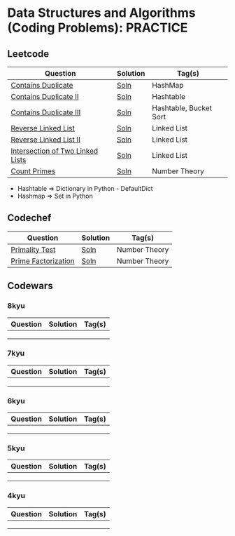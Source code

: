 # Data Structures and Algorithms (Coding Problems): PRACTICE

## Leetcode

|                                      Question                                  |                Solution                | Tag(s) |
| -----------------------------------------------------------------------------  | -------------------------------------- | ------ |
|[Contains Duplicate](https://leetcode.com/problems/contains-duplicate/)      | [Soln](./leetcode/217.py) | HashMap |
|[Contains Duplicate II](https://leetcode.com/problems/contains-duplicate-ii/)   | [Soln](./leetcode/219.py) | Hashtable |
|[Contains Duplicate III](https://leetcode.com/problems/contains-duplicate-iii/) | [Soln](./leetcode/220.py) | Hashtable, Bucket Sort |
|[Reverse Linked List](https://leetcode.com/problems/reverse-linked-list/)| [Soln](./leetcode/206.py) | Linked List |
|[Reverse Linked List II](https://leetcode.com/problems/reverse-linked-list-ii/)| [Soln](./leetcode/92.py) | Linked List |
|[Intersection of Two Linked Lists](https://leetcode.com/problems/intersection-of-two-linked-lists/)|[Soln](./leetcode/160.py) | Linked List |
|[Count Primes](https://leetcode.com/problems/count-primes/)|[Soln](./leetcode/204.py) | Number Theory |


* Hashtable => Dictionary in Python
      - DefaultDict
* Hashmap => Set in Python


## Codechef

|                                      Question                                  |                Solution                | Tag(s) |
| ----------------------------------------------------------------------------- | -------------------------------------- | ------ |
| [Primality Test](https://www.codechef.com/problems/PRB01)  |[Soln](./codechef/PRB01.py)  | Number Theory |
|[Prime Factorization](https://www.codechef.com/problems/GEEK09) | [Soln](./codechef/GEEK09.py)| Number Theory |
## Codewars

### 8kyu

| Question                                                                      | Solution                               | Tag(s) |
| ----------------------------------------------------------------------------- | -------------------------------------- | ------ |
|  |  |        |
|  |  |        |
|  |  |        |

### 7kyu

| Question                                                                      | Solution                               | Tag(s) |
| ----------------------------------------------------------------------------- | -------------------------------------- | ------ |
|  |  |        |
|  |  |        |
|  |  |        |

### 6kyu

| Question                                                                      | Solution                               | Tag(s) |
| ----------------------------------------------------------------------------- | -------------------------------------- | ------ |
|  |  |        |
|  |  |        |
|  |  |        |


### 5kyu

| Question                                                                      | Solution                               | Tag(s) |
| ----------------------------------------------------------------------------- | -------------------------------------- | ------ |
|  |  |        |
|  |  |        |
|  |  |        |

### 4kyu

| Question                                                                      | Solution                               | Tag(s) |
| ----------------------------------------------------------------------------- | -------------------------------------- | ------ |
|  |  |        |
|  |  |        |
|  |  |        |




<!--
Dec: 11*3 = 33
Jan: (16*5) 80 + (14*5) 70 = 150
Feb: (28*5) + 10 = 150
March: 30*7 = 210

## Codewars Kata
## Jan: 8kyu + 7kyu : 30 + 30
## Feb: 6kyu and 5kyu: 30 + 30
## March: 4kyu and 3kyu: 30 + 30
## April: 3kyu
## May-June: 2kyu
## July-August: 1kyu
##


~540 problems

- Time Complexity + Space Complexity + Master's Theorem + Recursion Tree

- Sorting: Insertion, Bubble, Merge, Selection, Quick, Randomized Quick, Counting, Radix, Bucket
- Searching: Linear, Binary
- Two Pointer**
- Sliding Window**
- Heaps
- Arrays
- Strings
- Sets
- Dicts
- Counter + Default Dict
- LinkedList
- Stack
- Queue
- Recursion
- Dynamic Programming
- Graphs
- Trees
- Binary Search Trees
- Red Black Trees
- AVL Trees
- Greedy Programming
- Backtracking
- Bit Manipulation
- Numerical Algorithms
- String Algorithms
- Graphs: Intermediate
- Cache
- Trie
- B+ and B- Trees
- Splay Trees
- Disjoint Sets

-->

<!--

SQL: 100
Numpy
Pandas
matplotlib
pandas
seaborn
plotly

scikit-learn

nlp

cv

keras
tf

big data

boosting

kubeflow

AWS
GCP
Heroku
Digital Ocean
Linode
Azure

Git
Intermediate Git
Advanced Git

Linux Command Line: Fundamentals
Linux Command Line: Basics

Docker
Docker Swarm
Kubernetes

MongoDB


Redis
Memcahce

Github Actions
pre-commit
code formatting

unit testing
integration testing

DVC

docs
sphinx
mkdocs
docusaures

html
css
sass
bootstrap
devtools

string
list
dict
set
tuple

functions

file handling

exception handling

collections

os
glob

requests

subprocess

tqdm

csv
json
audio
video
image

fuzzy

regex

numerical

cronjobs
-->